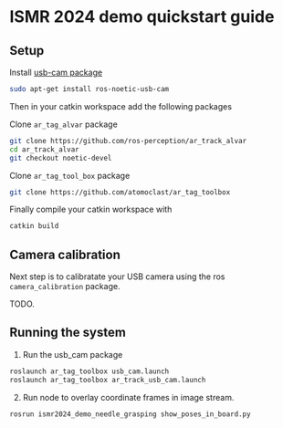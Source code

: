 # ISMR 2024 demo quickstart guide

## Setup 

Install [usb-cam package](https://github.com/ros-drivers/usb_cam?tab=readme-ov-file)
```bash
sudo apt-get install ros-noetic-usb-cam
```

Then in your catkin workspace add the following packages

Clone `ar_tag_alvar` package
```bash
git clone https://github.com/ros-perception/ar_track_alvar
cd ar_track_alvar
git checkout noetic-devel
```

Clone `ar_tag_tool_box` package
```bash
git clone https://github.com/atomoclast/ar_tag_toolbox
```

Finally compile your catkin workspace with 
```bash
catkin build
```

## Camera calibration

Next step is to calibratate your USB camera using the ros `camera_calibration` package.

TODO.

## Running the system

1. Run the usb_cam package
```bash
roslaunch ar_tag_toolbox usb_cam.launch
roslaunch ar_tag_toolbox ar_track_usb_cam.launch
```

2. Run node to overlay coordinate frames in image stream.
```bash
rosrun ismr2024_demo_needle_grasping show_poses_in_board.py
```
